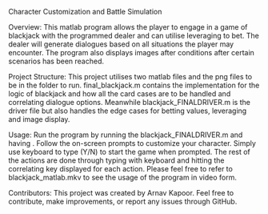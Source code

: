 Character Customization and Battle Simulation

Overview: 
This matlab program allows the player to engage in a game of blackjack with the programmed dealer and can utilise leveraging to bet. The dealer will generate dialogues based on all situations the player may encounter. The program also displays images after conditions after certain scenarios has been reached. 



Project Structure:
This project utilises two matlab files and the png files to be in the folder to run. final_blackjack.m contains the implementation for the logic of blackjack and how all the card cases are to be handled and correlating dialogue options. Meanwhile blackjack_FINALDRIVER.m is the driver file but also handles the edge cases for betting values, leveraging and image display. 




Usage: 
Run the program by running the blackjack_FINALDRIVER.m and having . Follow the on-screen prompts to customize your character. Simply use keyboard to type (Y/N) to start the game when prompted. The rest of the actions are done through typing with keyboard and hitting the correlating key displayed for each action. 
Please feel free to refer to blackjack_matlab.mkv to see the usage of the program in video form. 

Contributors:
This project was created by Arnav Kapoor.  Feel free to contribute, make improvements, or report any issues through GitHub.
